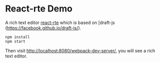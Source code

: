React-rte Demo
==============

A rich text editor [react-rte](https://github.com/sstur/react-rte) which is based on [draft-js
(https://facebook.github.io/draft-js/).

```
npm install
npm start
```

Then visit <http://localhost:8080/webpack-dev-server/>, you will see a rich text editor.